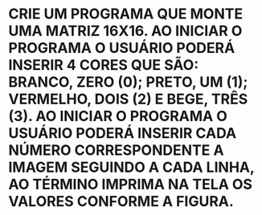 # CRIE UM PROGRAMA QUE MONTE UMA MATRIZ 16X16. AO INICIAR O PROGRAMA O USUÁRIO PODERÁ INSERIR 4 CORES QUE SÃO: BRANCO, ZERO (0); PRETO,  UM (1); VERMELHO, DOIS (2) E BEGE, TRÊS (3). AO INICIAR O PROGRAMA O USUÁRIO PODERÁ INSERIR CADA NÚMERO CORRESPONDENTE A IMAGEM SEGUINDO A CADA LINHA, AO TÉRMINO IMPRIMA NA TELA OS VALORES CONFORME A FIGURA.
